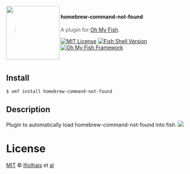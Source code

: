 <img src="https://cdn.rawgit.com/oh-my-fish/oh-my-fish/e4f1c2e0219a17e2c748b824004c8d0b38055c16/docs/logo.svg" align="left" width="144px" height="144px"/>

#### homebrew-command-not-found
> A plugin for [Oh My Fish][omf-link].

[![MIT License](https://img.shields.io/badge/license-MIT-007EC7.svg?style=flat-square)](/LICENSE)
[![Fish Shell Version](https://img.shields.io/badge/fish-v2.2.0-007EC7.svg?style=flat-square)](http://fishshell.com)
[![Oh My Fish Framework](https://img.shields.io/badge/Oh%20My%20Fish-Framework-007EC7.svg?style=flat-square)](https://www.github.com/oh-my-fish/oh-my-fish)

<br/>

## Install

```fish
$ omf install homebrew-command-not-found
```


## Description
Plugin to automatically load homebrew-command-not-found into fish.
<img src="http://cl.ly/image/270k2s0u3n3e/Screen%20Shot%202015-12-08%20at%2012.10.59.png"/>


# License

[MIT][mit] © [lfiolhais][author] et [al][contributors]


[mit]:            http://opensource.org/licenses/MIT
[author]:         http://github.com/lfiolhais
[contributors]:   https://github.com/{{USER}}/pkg-homebrew-command-not-found/graphs/contributors
[omf-link]:       https://www.github.com/oh-my-fish/oh-my-fish

[license-badge]:  https://img.shields.io/badge/license-MIT-007EC7.svg?style=flat-square
